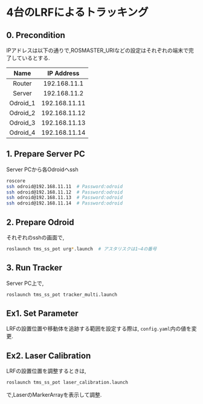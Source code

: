 # 4台のLRFによるトラッキング

## 0. Precondition
IPアドレスは以下の通りで,ROSMASTER_URIなどの設定はそれぞれの端末で完了しているとする.

| Name | IP Address |
|:-----:|:-----:|
| Router | 192.168.11.1 |
| Server | 192.168.11.2 |
| Odroid_1 | 192.168.11.11 |
| Odroid_2 | 192.168.11.12 |
| Odroid_3 | 192.168.11.13 |
| Odroid_4 | 192.168.11.14 |

## 1. Prepare Server PC
Server PCから各Odroidへssh
```bash
roscore
ssh odroid@192.168.11.11  # Password:odroid
ssh odroid@192.168.11.12  # Password:odroid
ssh odroid@192.168.11.13  # Password:odroid
ssh odroid@192.168.11.14  # Password:odroid
```

## 2. Prepare Odroid
それぞれのsshの画面で,
```bash
roslaunch tms_ss_pot urg*.launch  # アスタリスクは1~4の番号
```

## 3. Run Tracker
Server PC上で,
```bash
roslaunch tms_ss_pot tracker_multi.launch
```

## Ex1. Set Parameter
LRFの設置位置や移動体を追跡する範囲を設定する際は,
`config.yaml`内の値を変更.

## Ex2. Laser Calibration
LRFの設置位置を調整するときは,
```bash
roslaunch tms_ss_pot laser_calibration.launch
```
で,LaserのMarkerArrayを表示して調整.
